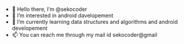 - 👋 Hello there, I’m @sekocoder
- 👀 I’m interested in android davelopement
- 🌱 I’m currently learning data structures and algorithms and android developement
- 📫 You can reach me through my mail id sekocoder@gmail

<!---
sekocoder/sekocoder is a ✨ special ✨ repository because its `README.md` (this file) appears on your GitHub profile.
You can click the Preview link to take a look at your changes.
--->
